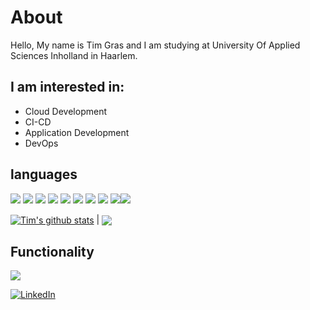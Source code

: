 # About

Hello, My name is Tim Gras and I am studying at University Of Applied Sciences Inholland in Haarlem.

## I am interested in:

- Cloud Development
- CI-CD
- Application Development
- DevOps

## languages

<img src="https://img.shields.io/badge/HTML5 -EA6228" /> <img src="https://img.shields.io/badge/CSS3 -44b2fb" /> <img src="https://img.shields.io/badge/JavaScript -ffc742" /> <img src="https://img.shields.io/badge/C%23 -9866D3" /> <img src="https://img.shields.io/badge/Java -E42D32" />
<img src="https://img.shields.io/badge/PHP -5764A3" /> <img src="https://img.shields.io/badge/SQL -5A839D" /> <img src="https://img.shields.io/badge/NoSQL -4DA449" /> <img src="https://img.shields.io/badge/Python -BB3322" /><img src="https://img.shields.io/badge/Vuejs -4DA449" />

<a href="https://github.com/dantim1997/github-readme-stats"><img align="center" src="https://github-readme-stats.vercel.app/api?username=dantim1997&show_icons=true&include_all_commits=true&theme=buefy&hide_border=true" alt="Tim's github stats" /></a> | <a href="https://github.com/dantim1997/github-readme-stats"><img align="center" src="https://github-readme-stats.vercel.app/api/top-langs/?username=dantim1997&layout=compact&theme=buefy&hide_border=true" /></a>


## Functionality

<img src="https://img.shields.io/badge/-%20CI--CD-blue" />
 
<a href="https://www.linkedin.com/in/tim-gras/" target="_blank"><img src="https://img.shields.io/badge/LinkedIn-%230077B5.svg?&style=flat-square&logo=linkedin&logoColor=white" alt="LinkedIn"></a> 

